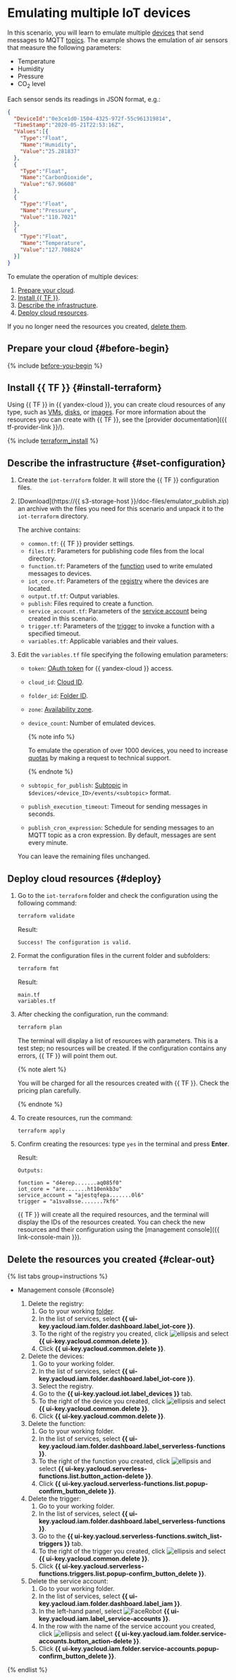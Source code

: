 # Emulating multiple IoT devices


In this scenario, you will learn to emulate multiple [devices](../../iot-core/concepts/index.md#device) that send messages to MQTT [topics](../../iot-core/concepts/topic/index.md). The example shows the emulation of air sensors that measure the following parameters:
* Temperature
* Humidity
* Pressure
* CO<sub>2</sub> level

Each sensor sends its readings in JSON format, e.g.:

```json
{
  "DeviceId":"0e3ce1d0-1504-4325-972f-55c961319814",
  "TimeStamp":"2020-05-21T22:53:16Z",
  "Values":[{
    "Type":"Float",
    "Name":"Humidity",
    "Value":"25.281837"
  },
  {
    "Type":"Float",
    "Name":"CarbonDioxide",
    "Value":"67.96608"
  },
  {
    "Type":"Float",
    "Name":"Pressure",
    "Value":"110.7021"
  },
  {
    "Type":"Float",
    "Name":"Temperature",
    "Value":"127.708824"
  }]
}
```

To emulate the operation of multiple devices:
1. [Prepare your cloud](#before-begin).
1. [Install {{ TF }}](#install-terraform).
1. [Describe the infrastructure](#set-configuration).
1. [Deploy cloud resources](#deploy).

If you no longer need the resources you created, [delete them](#clear-out).

## Prepare your cloud {#before-begin}

{% include [before-you-begin](../_tutorials_includes/before-you-begin.md) %}

## Install {{ TF }} {#install-terraform}

Using {{ TF }} in {{ yandex-cloud }}, you can create cloud resources of any type, such as [VMs](../../compute/concepts/vm.md), [disks](../../compute/concepts/disk.md), or [images](../../compute/concepts/image.md). For more information about the resources you can create with {{ TF }}, see the [provider documentation]({{ tf-provider-link }}/).

{% include [terraform_install](../_tutorials_includes/terraform-install.md) %}

## Describe the infrastructure {#set-configuration}

1. Create the `iot-terraform` folder. It will store the {{ TF }} configuration files.
1. [Download](https://{{ s3-storage-host }}/doc-files/emulator_publish.zip) an archive with the files you need for this scenario and unpack it to the `iot-terraform` directory.

   The archive contains:
   * `common.tf`: {{ TF }} provider settings.
   * `files.tf`: Parameters for publishing code files from the local directory.
   * `function.tf`: Parameters of the [function](../../functions/concepts/function.md) used to write emulated messages to devices.
   * `iot_core.tf`: Parameters of the [registry](../../iot-core/concepts/index.md#registry) where the devices are located.
   * `output.tf.tf`: Output variables.
   * `publish`: Files required to create a function.
   * `service_account.tf`: Parameters of the [service account](../../iam/concepts/users/service-accounts.md) being created in this scenario.
   * `trigger.tf`: Parameters of the [trigger](../../functions/concepts/trigger/index.md) to invoke a function with a specified timeout.
   * `variables.tf`: Applicable variables and their values.
1. Edit the `variables.tf` file specifying the following emulation parameters:
   * `token`: [OAuth token](../../iam/concepts/authorization/oauth-token.md) for {{ yandex-cloud }} access.
   * `cloud_id`: [Cloud ID](../../resource-manager/operations/cloud/get-id.md).
   * `folder_id`: [Folder ID](../../resource-manager/operations/folder/get-id.md).
   * `zone`: [Availability zone](../../overview/concepts/geo-scope.md).
   * `device_count`: Number of emulated devices.

     {% note info %}

     To emulate the operation of over 1000 devices, you need to increase [quotas](../../iot-core/concepts/limits.md) by making a request to technical support.

     {% endnote %}

   * `subtopic_for_publish`: [Subtopic](../../iot-core/concepts/topic/subtopic.md) in `$devices/<device_ID>/events/<subtopic>` format.
   * `publish_execution_timeout`: Timeout for sending messages in seconds.
   * `publish_cron_expression`: Schedule for sending messages to an MQTT topic as a cron expression. By default, messages are sent every minute.

   You can leave the remaining files unchanged.

## Deploy cloud resources {#deploy}

1. Go to the `iot-terraform` folder and check the configuration using the following command:

   ```bash
   terraform validate
   ```

   Result:

   ```text
   Success! The configuration is valid.
   ```

1. Format the configuration files in the current folder and subfolders:

   ```bash
   terraform fmt
   ```

   Result:

   ```text
   main.tf
   variables.tf
   ```

1. After checking the configuration, run the command:

   ```bash
   terraform plan
   ```

   The terminal will display a list of resources with parameters. This is a test step; no resources will be created. If the configuration contains any errors, {{ TF }} will point them out.

   {% note alert %}

   You will be charged for all the resources created with {{ TF }}. Check the pricing plan carefully.

   {% endnote %}

1. To create resources, run the command:

   ```bash
   terraform apply
   ```

1. Confirm creating the resources: type `yes` in the terminal and press **Enter**.

   Result:

   ```text
   Outputs:

   function = "d4erep.......aq085f0"
   iot_core = "are.......ht10enkb3u"
   service_account = "ajestqfepa.......0l6"
   trigger = "a1sva8sse.......7kf6"
   ```

   {{ TF }} will create all the required resources, and the terminal will display the IDs of the resources created. You can check the new resources and their configuration using the [management console]({{ link-console-main }}).

## Delete the resources you created {#clear-out}

{% list tabs group=instructions %}

- Management console {#console}

  1. Delete the registry:
     1. Go to your working [folder](../../resource-manager/concepts/resources-hierarchy.md#folder).
     1. In the list of services, select **{{ ui-key.yacloud.iam.folder.dashboard.label_iot-core }}**.
     1. To the right of the registry you created, click ![ellipsis](../../_assets/console-icons/ellipsis.svg) and select **{{ ui-key.yacloud.common.delete }}**.
     1. Click **{{ ui-key.yacloud.common.delete }}**.
  1. Delete the devices:
     1. Go to your working folder.
     1. In the list of services, select **{{ ui-key.yacloud.iam.folder.dashboard.label_iot-core }}**.
     1. Select the registry.
     1. Go to the **{{ ui-key.yacloud.iot.label_devices }}** tab.
     1. To the right of the device you created, click ![ellipsis](../../_assets/console-icons/ellipsis.svg) and select **{{ ui-key.yacloud.common.delete }}**.
     1. Click **{{ ui-key.yacloud.common.delete }}**.
  1. Delete the function:
     1. Go to your working folder.
     1. In the list of services, select **{{ ui-key.yacloud.iam.folder.dashboard.label_serverless-functions }}**.
     1. To the right of the function you created, click ![ellipsis](../../_assets/console-icons/ellipsis.svg) and select **{{ ui-key.yacloud.serverless-functions.list.button_action-delete }}**.
     1. Click **{{ ui-key.yacloud.serverless-functions.list.popup-confirm_button_delete }}**.
  1. Delete the trigger:
     1. Go to your working folder.
     1. In the list of services, select **{{ ui-key.yacloud.iam.folder.dashboard.label_serverless-functions }}**.
     1. Go to the **{{ ui-key.yacloud.serverless-functions.switch_list-triggers }}** tab.
     1. To the right of the trigger you created, click ![ellipsis](../../_assets/console-icons/ellipsis.svg) and select **{{ ui-key.yacloud.common.delete }}**.
     1. Click **{{ ui-key.yacloud.serverless-functions.triggers.list.popup-confirm_button_delete }}**.
  1. Delete the service account:
     1. Go to your working folder.
     1. In the list of services, select **{{ ui-key.yacloud.iam.folder.dashboard.label_iam }}**.
     1. In the left-hand panel, select ![FaceRobot](../../_assets/console-icons/face-robot.svg) **{{ ui-key.yacloud.iam.label_service-accounts }}**.
     1. In the row with the name of the service account you created, click ![ellipsis](../../_assets/console-icons/ellipsis.svg) and select **{{ ui-key.yacloud.iam.folder.service-accounts.button_action-delete }}**.
     1. Click **{{ ui-key.yacloud.iam.folder.service-accounts.popup-confirm_button_delete }}**.

{% endlist %}